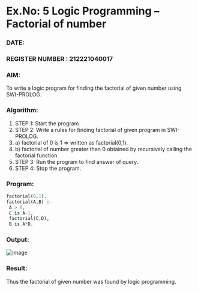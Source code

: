 # Ex.No: 5   Logic Programming – Factorial of number   
### DATE:                                                                            
### REGISTER NUMBER : 212221040017
### AIM: 
To  write  a logic program for finding the factorial of given number using SWI-PROLOG. 
### Algorithm:
1. STEP 1: Start the program
2. STEP 2:  Write a rules for finding factorial of given program in SWI-PROLOG.
3.   a)	factorial of 0 is 1 => written as factorial(0,1).
4.   b)	factorial of number greater than 0 obtained by recursively calling the factorial    function.
5. STEP 3: Run the program  to find answer of  query.
6. STEP 4: Stop the program.

### Program:
```python
factorial(0,1). 
factorial(A,B) :- 
 A > 0, 
 C is A-1, 
 factorial(C,D), 
 B is A*D. 

```


### Output:
![image](https://github.com/ThiruThanikaiarasu/AI_Lab_2023-24/assets/126568917/94d80562-1ed8-457b-8669-2ccbcfe7eb53)



### Result:
Thus the factorial of given number was found by logic programming. 
